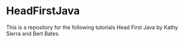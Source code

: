 HeadFirstJava
=============

This is a repository for the following tutorials Head First Java by Kathy Sierra and Bert Bates.

